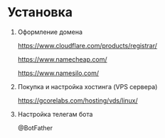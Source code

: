 Установка
=========

1. Оформление домена
    
    https://www.cloudflare.com/products/registrar/
    
    https://www.namecheap.com/
    
    https://www.namesilo.com/

2. Покупка и настройка хостинга (VPS сервера)

    https://gcorelabs.com/hosting/vds/linux/
    
3. Настройка телегам бота

    @BotFather
